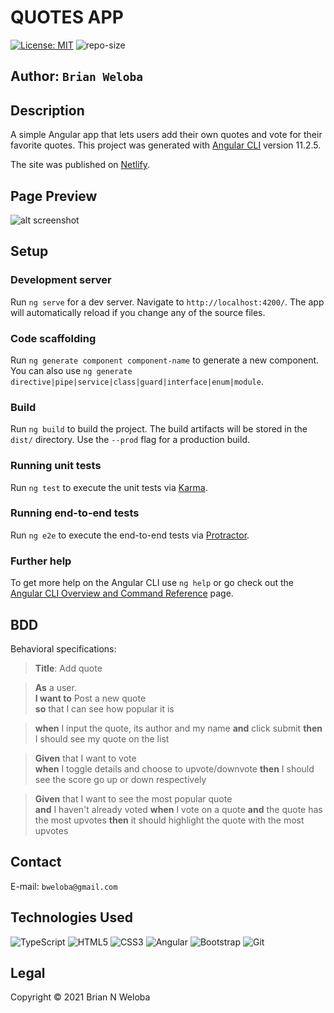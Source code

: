 # QUOTES APP

[![License: MIT](https://img.shields.io/badge/License-MIT-yellow.svg)](https://opensource.org/licenses/MIT) ![repo-size](https://img.shields.io/github/repo-size/brian-weloba/quotes)

## **Author**: ```Brian Weloba```

## Description

A simple  Angular app that lets users add their own quotes and vote for their favorite quotes. This project was generated with [Angular CLI](https://github.com/angular/angular-cli) version 11.2.5.

The site was published on [Netlify](https://app.netlify.com/).

## Page Preview

![alt screenshot](screenshot.png)

## Setup

### Development server

Run `ng serve` for a dev server. Navigate to `http://localhost:4200/`. The app will automatically reload if you change any of the source files.

### Code scaffolding

Run `ng generate component component-name` to generate a new component. You can also use `ng generate directive|pipe|service|class|guard|interface|enum|module`.

### Build

Run `ng build` to build the project. The build artifacts will be stored in the `dist/` directory. Use the `--prod` flag for a production build.

### Running unit tests

Run `ng test` to execute the unit tests via [Karma](https://karma-runner.github.io).

### Running end-to-end tests

Run `ng e2e` to execute the end-to-end tests via [Protractor](http://www.protractortest.org/).

### Further help

To get more help on the Angular CLI use `ng help` or go check out the [Angular CLI Overview and Command Reference](https://angular.io/cli) page.

## BDD

Behavioral specifications:
>**Title**: Add quote

>**As** a user.  
>**I want to** Post a new quote  
>**so** that I can see how popular it is
  
>**when** I input the quote, its author and my name 
>**and** click submit
>**then** I should see my quote on the list

>**Given** that I want to vote  
>**when** I toggle details and choose to upvote/downvote
>**then** I should see the score go up or down respectively

>**Given** that I want to see the most popular quote  
>**and** I haven't already voted 
>**when** I vote on a quote
>**and** the quote has the most upvotes
>**then** it should highlight the quote with the most upvotes   

## Contact

E-mail: ```bweloba@gmail.com```

## Technologies Used
<img alt="TypeScript" src="https://img.shields.io/badge/typescript%20-%23007ACC.svg?&style=for-the-badge&logo=typescript&logoColor=white"/>

<img alt="HTML5" src="https://img.shields.io/badge/html5%20-%23E34F26.svg?&style=for-the-badge&logo=html5&logoColor=white"/>

<img alt="CSS3" src="https://img.shields.io/badge/css3%20-%231572B6.svg?&style=for-the-badge&logo=css3&logoColor=white"/>

<img alt="Angular" src="https://img.shields.io/badge/angular%20-%23DD0031.svg?&style=for-the-badge&logo=angular&logoColor=white"/>

<img alt="Bootstrap" src="https://img.shields.io/badge/bootstrap%20-%23563D7C.svg?&style=for-the-badge&logo=bootstrap&logoColor=white"/>

<img alt="Git" src="https://img.shields.io/badge/git%20-%23F05033.svg?&style=for-the-badge&logo=git&logoColor=white"/>


## Legal

 Copyright &copy; 2021 Brian N Weloba
